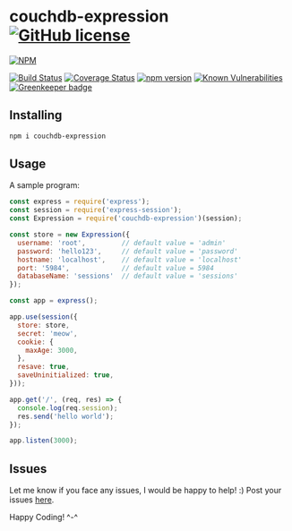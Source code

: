 # couchdb-expression [![GitHub license](https://img.shields.io/github/license/tkshnwesper/couchdb-expression.svg?style=for-the-badge)](https://github.com/tkshnwesper/couchdb-expression/blob/master/LICENSE)

[![NPM](https://nodei.co/npm/couchdb-expression.png?downloads=true&downloadRank=true&stars=true)](https://nodei.co/npm/couchdb-expression/)

[![Build Status](https://travis-ci.org/tkshnwesper/couchdb-expression.svg?branch=master)](https://travis-ci.org/tkshnwesper/couchdb-expression) [![Coverage Status](https://coveralls.io/repos/github/tkshnwesper/couchdb-expression/badge.svg)](https://coveralls.io/github/tkshnwesper/couchdb-expression) [![npm version](https://badge.fury.io/js/couchdb-expression.svg)](https://badge.fury.io/js/couchdb-expression) [![Known Vulnerabilities](https://snyk.io/test/github/tkshnwesper/couchdb-expression/badge.svg)](https://snyk.io/test/github/tkshnwesper/couchdb-expression) [![Greenkeeper badge](https://badges.greenkeeper.io/tkshnwesper/couchdb-expression.svg)](https://greenkeeper.io/)

## Installing

```sh
npm i couchdb-expression
```

## Usage

A sample program:

```js
const express = require('express');
const session = require('express-session');
const Expression = require('couchdb-expression')(session);

const store = new Expression({
  username: 'root',         // default value = 'admin'
  password: 'hello123',     // default value = 'password'
  hostname: 'localhost',    // default value = 'localhost'
  port: '5984',             // default value = 5984
  databaseName: 'sessions'  // default value = 'sessions'
});

const app = express();

app.use(session({
  store: store,
  secret: 'meow',
  cookie: {
    maxAge: 3000,
  },
  resave: true,
  saveUninitialized: true,
}));

app.get('/', (req, res) => {
  console.log(req.session);
  res.send('hello world');
});

app.listen(3000);
```

## Issues

Let me know if you face any issues, I would be happy to help! :)
Post your issues [here](https://github.com/tkshnwesper/couchdb-expression/issues).

Happy Coding! ^-^